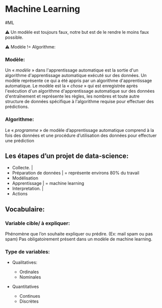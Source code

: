 # Machine Learning
#ML

⚠️ Un modèle est toujours faux, notre but est de le rendre le moins faux possible. 

⚠️ Modèle != Algorithme:

### Modèle:
Un « _modèle_ » dans l'apprentissage automatique est la sortie d'un algorithme d'apprentissage automatique exécuté sur des données. Un modèle représente ce qui a été appris par un algorithme d'apprentissage automatique. Le modèle est la « _chose_ » qui est enregistrée après l'exécution d'un algorithme d'apprentissage automatique sur des données d'entraînement et représente les règles, les nombres et toute autre structure de données spécifique à l'algorithme requise pour effectuer des prédictions.

### Algorithme:
Le « _programme_ » de modèle d’apprentissage automatique comprend à la fois des données et une procédure d’utilisation des données pour effectuer une prédiction


## Les étapes d’un projet de data-science:
* Collecte.                                |
* Préparation de données    | = représente environs 80% du travail
* Modélisation
* Apprentissage  | = machine learning
* Interpretation.   |
* Actions



## Vocabulaire: 

### Variable cible/ à expliquer: 
Phénomène que l’on souhaite expliquer ou prédire. (Ex: mail spam ou pas spam)
Pas obligatoirement présent dans un modèle de machine learning.


### Type de variables:
* Qualitatives:
	* Ordinales
	* Nominales

* Quantitatives
	* Continues
	* Discrètes


